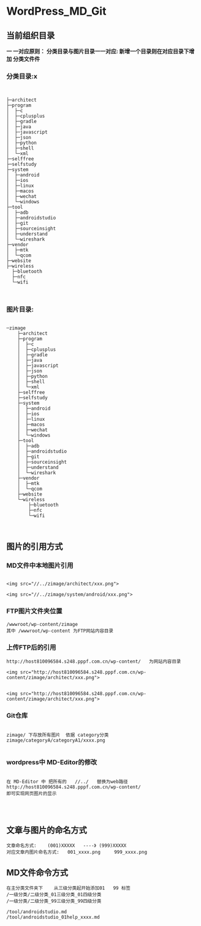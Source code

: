 # WordPress_MD_Git

## 当前组织目录

**一 一对应原则：  分类目录与图片目录一一对应: 新增一个目录则在对应目录下增加 分类文件件**
### 分类目录:x

```


├─architect
├─program
│  ├─c
│  ├─cplusplus
│  ├─gradle
│  ├─java
│  ├─javascript
│  ├─json
│  ├─python
│  ├─shell
│  └─xml
├─selffree
├─selfstudy
├─system
│  ├─android
│  ├─ios
│  ├─linux
│  ├─macos
│  ├─wechat
│  └─windows
├─tool
│  ├─adb
│  ├─androidstudio
│  ├─git
│  ├─sourceinsight
│  ├─understand
│  └─wireshark
├─vendor
│  ├─mtk
│  └─qcom
├─website
├─wireless
  ├─bluetooth
  ├─nfc
  └─wifi



```


### 图片目录:


```

─zimage
    ├─architect
    ├─program
    │  ├─c
    │  ├─cplusplus
    │  ├─gradle
    │  ├─java
    │  ├─javascript
    │  ├─json
    │  ├─python
    │  ├─shell
    │  └─xml
    ├─selffree
    ├─selfstudy
    ├─system
    │  ├─android
    │  ├─ios
    │  ├─linux
    │  ├─macos
    │  ├─wechat
    │  └─windows
    ├─tool
    │  ├─adb
    │  ├─androidstudio
    │  ├─git
    │  ├─sourceinsight
    │  ├─understand
    │  └─wireshark
    ├─vendor
    │  ├─mtk
    │  └─qcom
    ├─website
    └─wireless
        ├─bluetooth
        ├─nfc
        └─wifi



```


## 图片的引用方式


###   MD文件中本地图片引用


```

<img src="//../zimage/architect/xxx.png">

<img src="//../zimage/system/android/xxx.png">
```


###   FTP图片文件夹位置

```   
/wwwroot/wp-content/zimage   
其中 /wwwroot/wp-content 为FTP网站内容目录

```

###   上传FTP后的引用


```
http://host810096584.s248.pppf.com.cn/wp-content/   为网站内容目录

<img src="http://host810096584.s248.pppf.com.cn/wp-content/zimage/architect/xxx.png">


<img src="http://host810096584.s248.pppf.com.cn/wp-content/zimage/architect/xxx.png">

```
###  Git仓库

```

zimage/ 下存放所有图片  依据 category分类
zimage/categoryA/categoryA1/xxxx.png


```

### wordpress中 MD-Editor的修改


```

在 MD-Editor 中 把所有的   //../   替换为web路径 http://host810096584.s248.pppf.com.cn/wp-content/    
即可实现网页图片的显示




```



## 文章与图片的命名方式


```
文章命名方式:    (001)XXXXX   ----》 (999)XXXXX
对应文章内图片命名方式:   001_xxxx.png     999_xxxx.png

```


## MD文件命令方式
```
在主分类文件夹下    从三级分类起开始添加01   99 标签
/一级分类/二级分类_01三级分类_01四级分类
/一级分类/二级分类_99三级分类_99四级分类

/tool/androidstudio.md
/tool/androidstudio_01help_xxxx.md
```